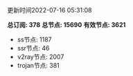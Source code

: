 更新时间2022-07-16 05:31:08

**总订阅: 378**
**总节点: 15690**
**有效节点: 3621**
- ss节点: 1187
- ssr节点: 46
- v2ray节点: 2007
- trojan节点: 381
